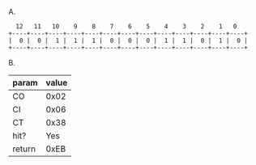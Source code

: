 A.

```
  12   11   10    9    8    7    6    5    4    3    2    1   0
+----+----+----+----+----+----+----+----+----+----+----+----+----+
|  0 |  0 |  1 |  1 |  1 |  0 |  0 |  0 |  1 |  1 |  0 |  1 |  0 |
+----+----+----+----+----+----+----+----+----+----+----+----+----+
```

B.

| param  | value |
| :----- | :---- |
| CO     | 0x02  |
| CI     | 0x06  |
| CT     | 0x38  |
| hit?   | Yes   |
| return | 0xEB  |